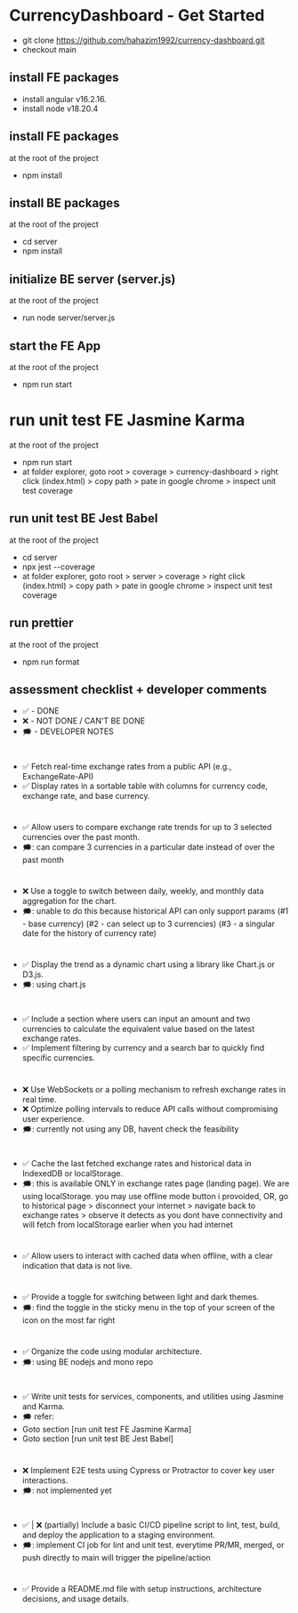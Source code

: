 # CurrencyDashboard - Get Started

- git clone https://github.com/hahazim1992/currency-dashboard.git
- checkout main

## install FE packages

- install angular v16.2.16.
- install node v18.20.4

## install FE packages

at the root of the project
- npm install

## install BE packages

at the root of the project
- cd server
- npm install

## initialize BE server (server.js)

at the root of the project
- run node server/server.js

## start the FE App

at the root of the project
- npm run start

# run unit test FE Jasmine Karma

at the root of the project
- npm run start
- at folder explorer, goto root > coverage > currency-dashboard > right click (index.html) > copy path > pate in google chrome > inspect unit test coverage

## run unit test BE Jest Babel

at the root of the project
- cd server
- npx jest --coverage
- at folder explorer, goto root > server > coverage > right click (index.html) > copy path > pate in google chrome > inspect unit test coverage

## run prettier

at the root of the project
- npm run format

## assessment checklist + developer comments

- ✅ - DONE
- ❌ - NOT DONE / CAN'T BE DONE
- 🗯️ - DEVELOPER NOTES

#

- ✅ Fetch real-time exchange rates from a public API (e.g., ExchangeRate-API)
- ✅ Display rates in a sortable table with columns for currency code, exchange rate, and base currency.
#
- ✅ Allow users to compare exchange rate trends for up to 3 selected currencies over the past month.
- 🗯️: can compare 3 currencies in a particular date instead of over the past month
#
- ❌ Use a toggle to switch between daily, weekly, and monthly data aggregation for the chart.
- 🗯️: unable to do this because historical API can only support params (#1 - base currency) (#2 - can select up to 3 currencies) (#3 - a singular date for the history of currency rate)
#
- ✅ Display the trend as a dynamic chart using a library like Chart.js or D3.js.
- 🗯️: using chart.js
#
- ✅ Include a section where users can input an amount and two currencies to calculate the equivalent value based on the latest exchange rates.
- ✅ Implement filtering by currency and a search bar to quickly find specific currencies.
#
- ❌ Use WebSockets or a polling mechanism to refresh exchange rates in real time.
- ❌ Optimize polling intervals to reduce API calls without compromising user experience.
- 🗯️: currently not using any DB, havent check the feasibility
#
- ✅ Cache the last fetched exchange rates and historical data in IndexedDB or localStorage.
- 🗯️: this is available ONLY in exchange rates page (landing page). We are using localStorage. you may use offline mode button i provoided, OR, go to historical page > disconnect your internet > navigate back to exchange rates > observe it detects as you dont have connectivity and will fetch from localStorage earlier when you had internet
#
- ✅ Allow users to interact with cached data when offline, with a clear indication that data is not live.
#
- ✅ Provide a toggle for switching between light and dark themes.
- 🗯️: find the toggle in the sticky menu in the top of your screen of the icon on the most far right
#
- ✅ Organize the code using modular architecture.
- 🗯️: using BE nodejs and mono repo
#
- ✅ Write unit tests for services, components, and utilities using Jasmine and Karma.
- 🗯️ refer:
- Goto section [run unit test FE Jasmine Karma]
- Goto section [run unit test BE Jest Babel]
#
- ❌ Implement E2E tests using Cypress or Protractor to cover key user interactions.
- 🗯️: not implemented yet
#
- ✅ | ❌ (partially) Include a basic CI/CD pipeline script to lint, test, build, and deploy the application to a staging environment.
- 🗯️: implement CI job for lint and unit test. everytime PR/MR, merged, or push directly to main will trigger the pipeline/action
#
- ✅ Provide a README.md file with setup instructions, architecture decisions, and usage details.




